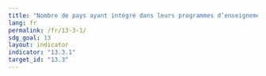 ```yaml
---
title: "Nombre de pays ayant intégré dans leurs programmes d’enseignement primaire, secondaire et tertiaire les questions relatives à l’adaptation aux changements climatiques, à l’atténuation des effets de ces changements et à la réduction de leur impact, ainsi qu’aux systèmes d’alerte rapide"
lang: fr
permalink: /fr/13-3-1/
sdg_goal: 13
layout: indicator
indicator: "13.3.1"
target_id: "13.3"
---
```



